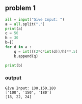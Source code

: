## problem 1
```python
all = input("Give Input: ")
a = all.split(",")
print(a)
c = 50
h = 30
b=[]
for d in a :
    q = int(((2*c*int(d))/h)**.5)
    b.append(q)
    
print(b)
```

### output
    Give Input: 100,150,180
    ['100', '150', '180']
    [18, 22, 24]
